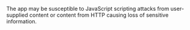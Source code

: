 
The app may be susceptible to JavaScript scripting attacks from
user-supplied content or content from HTTP causing loss of sensitive
information.
